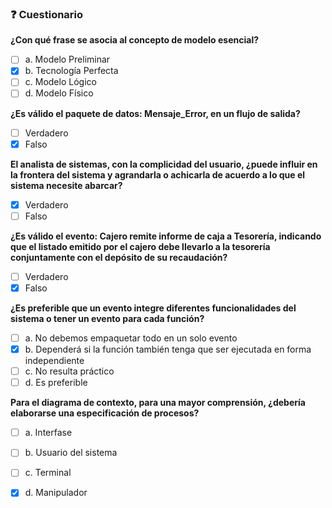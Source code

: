 ### ❓ Cuestionario

**¿Con qué frase se asocia al concepto de modelo esencial?**

- [ ] a. Modelo Preliminar
- [x] b. Tecnología Perfecta
- [ ] c. Modelo Lógico
- [ ] d. Modelo Físico

**¿Es válido el paquete de datos: Mensaje_Error, en un flujo de salida?**

- [ ] Verdadero
- [x] Falso

**El analista de sistemas, con la complicidad del usuario, ¿puede influir en la frontera del sistema y agrandarla o achicarla de acuerdo a lo que el sistema necesite abarcar?**

- [x] Verdadero
- [ ] Falso

**¿Es válido el evento: Cajero remite informe de caja a Tesorería, indicando que el listado emitido por el cajero debe llevarlo a la tesorería conjuntamente con el depósito de su recaudación?**

- [ ] Verdadero
- [x] Falso

**¿Es preferible que un evento integre diferentes funcionalidades del sistema o tener un evento para cada función?**

- [ ] a. No debemos empaquetar todo en un solo evento
- [x] b. Dependerá si la función también tenga que ser ejecutada en forma independiente
- [ ] c. No resulta práctico
- [ ] d. Es preferible

**Para el diagrama de contexto, para una mayor comprensión, ¿debería elaborarse una especificación de procesos?**

- [ ] a. Interfase
- [ ] b. Usuario del sistema
- [ ] c. Terminal
- [x] d. Manipulador

